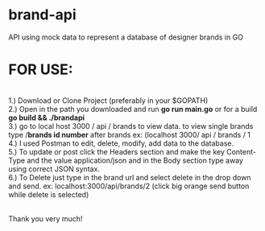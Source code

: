 # brand-api
API using mock data to represent a database of designer brands in GO<br>

<h1>FOR USE:</h1><br>
1.) Download or Clone Project (preferably in your $GOPATH)<br>
2.) Open in the path you downloaded and run <b>go run main.go</b> or for a build <b>go build && ./brandapi</b><br>
3.) go to local host 3000 / api / brands to view data. to view single brands type /<b>brands id number</b> after brands ex: (localhost 3000/ api / brands / 1 <br>
4.) I used Postman to edit, delete, modify, add data to the database. <br>
5.) To update or post click the Headers section and make the key Content-Type and the value application/json and in the Body section type away using correct JSON syntax.<br>
6.) To Delete just type in the brand url and select delete in the drop down and send. ex: localhost:3000/api/brands/2 (click big orange send button while delete is selected)<br><br>

Thank you very much!

